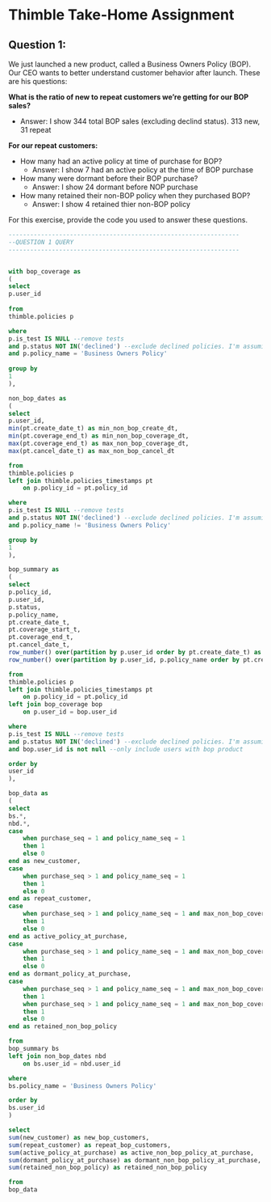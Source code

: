 # Thimble Take-Home Assignment

## Question 1:
We just launched a new product, called a Business Owners Policy (BOP).  Our CEO wants to better understand customer behavior after launch.  These are his questions:

**What is the ratio of new to repeat customers we’re getting for our BOP sales?**
 * Answer: I show 344 total BOP sales (excluding declind status).  313 new, 31 repeat

**For our repeat customers:**
 * How many had an active policy at time of purchase for BOP?
   * Answer: I show 7 had an active policy at the time of BOP purchase
 * How many were dormant before their BOP purchase?
   * Answer: I show 24 dormant before NOP purchase
 * How many retained their non-BOP policy when they purchased BOP?
   * Answer: I show 4 retained thier non-BOP policy

For this exercise, provide the code you used to answer these questions.

```SQL
----------------------------------------------------------------
--QUESTION 1 QUERY
----------------------------------------------------------------


with bop_coverage as
(
select
p.user_id
	
from
thimble.policies p

where
p.is_test IS NULL --remove tests
and p.status NOT IN('declined') --exclude declined policies. I'm assuming these policies did not go into effect but I could be wrong on that assumption
and p.policy_name = 'Business Owners Policy'
	
group by
1
),

non_bop_dates as 
(
select
p.user_id,
min(pt.create_date_t) as min_non_bop_create_dt,
min(pt.coverage_end_t) as min_non_bop_coverage_dt,
max(pt.coverage_end_t) as max_non_bop_coverage_dt,
max(pt.cancel_date_t) as max_non_bop_cancel_dt

from
thimble.policies p
left join thimble.policies_timestamps pt
	on p.policy_id = pt.policy_id

where
p.is_test IS NULL --remove tests
and p.status NOT IN('declined') --exclude declined policies. I'm assuming these policies did not go into effect but I could be wrong on that assumption
and p.policy_name != 'Business Owners Policy'

group by
1
),

bop_summary as
(
select
p.policy_id,
p.user_id,
p.status,
p.policy_name,
pt.create_date_t,
pt.coverage_start_t,
pt.coverage_end_t,
pt.cancel_date_t,
row_number() over(partition by p.user_id order by pt.create_date_t) as purchase_seq,
row_number() over(partition by p.user_id, p.policy_name order by pt.create_date_t) as policy_name_seq

from
thimble.policies p
left join thimble.policies_timestamps pt
	on p.policy_id = pt.policy_id
left join bop_coverage bop
	on p.user_id = bop.user_id

where
p.is_test IS NULL --remove tests
and p.status NOT IN('declined') --exclude declined policies. I'm assuming these policies did not go into effect but I could be wrong on that assumption
and bop.user_id is not null --only include users with bop product

order by
user_id
),

bop_data as
(
select
bs.*,
nbd.*,
case
	when purchase_seq = 1 and policy_name_seq = 1
	then 1
	else 0
end as new_customer,
case
	when purchase_seq > 1 and policy_name_seq = 1
	then 1
	else 0
end as repeat_customer,
case
	when purchase_seq > 1 and policy_name_seq = 1 and max_non_bop_coverage_dt > create_date_t
	then 1
	else 0
end as active_policy_at_purchase,
case
	when purchase_seq > 1 and policy_name_seq = 1 and max_non_bop_coverage_dt < create_date_t
	then 1
	else 0
end as dormant_policy_at_purchase,
case
	when purchase_seq > 1 and policy_name_seq = 1 and max_non_bop_coverage_dt > create_date_t and max_non_bop_cancel_dt IS NULL
	then 1
	when purchase_seq > 1 and policy_name_seq = 1 and max_non_bop_coverage_dt > create_date_t and date(max_non_bop_cancel_dt) != date(max_non_bop_coverage_dt)
	then 1
	else 0
end as retained_non_bop_policy

from
bop_summary bs
left join non_bop_dates nbd
	on bs.user_id = nbd.user_id

where
bs.policy_name = 'Business Owners Policy'

order by
bs.user_id
)

select
sum(new_customer) as new_bop_customers,
sum(repeat_customer) as repeat_bop_customers,
sum(active_policy_at_purchase) as active_non_bop_policy_at_purchase,
sum(dormant_policy_at_purchase) as dormant_non_bop_policy_at_purchase,
sum(retained_non_bop_policy) as retained_non_bop_policy

from
bop_data
```



